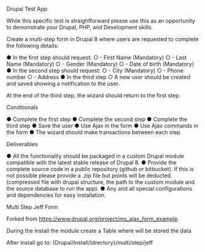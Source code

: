 Drupal Test App

While this specific test is straightforward please use this as an opportunity to demonstrate your Drupal, PHP, and Development skills.

Create a multi-step form in Drupal 8 where users are requested to complete the following details:

● In the first step should request:
    ○ - First Name (Mandatory)
    ○ - Last Name (Mandatory)
    ○ - Gender (Mandatory)
    ○ - Date of birth (Mandatory)
● In the second step should request:
    ○ - City (Mandatory)
    ○ - Phone number
    ○ - Address
● In the third step
    ○ A new user should be created and saved showing a notification to the user.

At the end of the third step, the wizard should return to the first step.

Conditionals

● Complete the first step
● Complete the second step
● Complete the third step
● Save the user
● Use Ajax in the form
● Use Ajax commands in the form
● The wizard should make transactions between each step

Deliverables

● All the functionality should be packaged in a custom Drupal module compatible with the latest stable release of Drupal 8.
● Provide the complete source code in a public repository (github or bitbucket). If this is not possible please provide a .zip file but points will be deducted. (compressed file with drupal structure, the path to the custom module and the source database to run the app).
● Any and all special configurations and dependencies for easy installation.

Multi Step Jeff Form

Forked from https://www.drupal.org/project/ms_ajax_form_example.

During the install the module create a Table where will be stored the data

After install go to: {Drupal/Install/Idrectory}/multi/step/jeff
